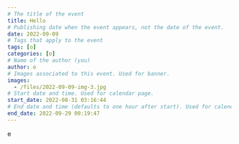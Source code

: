```yaml
---
# The title of the event
title: Hello
# Publishing date when the event appears, not the date of the event.
date: 2022-09-09
# Tags that apply to the event
tags: [o]
categories: [o]
# Name of the author (you)
author: o
# Images associated to this event. Used for banner.
images:
  - /files/2022-09-09-img-3.jpg
# Start date and time. Used for calendar page.
start_date: 2022-08-31 03:16:44
# End date and time (defaults to one hour after start). Used for calendar page.
end_date: 2022-09-29 00:19:47
---
```


e
